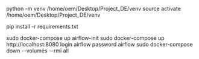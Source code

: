python -m venv /home/oem/Desktop/Project_DE/venv
source activate /home/oem/Desktop/Project_DE/venv

pip install -r requirements.txt

sudo docker-compose up airflow-init
sudo docker-compose up
http://localhost:8080
login airflow
password airflow
sudo docker-compose down --volumes --rmi all